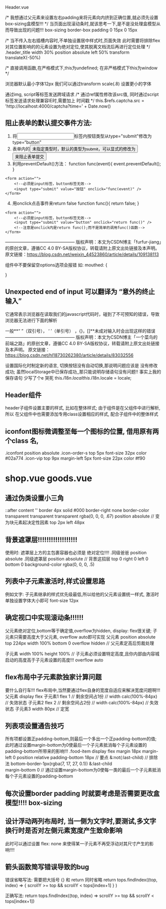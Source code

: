 Header.vue

/* 我想通过父元素来设置左右padding来将元素向内挤到正确位置,就必须先设置box-sizing盒模型!!! */
当页面出现滚动条时,就该思考一下,是不是没处理盒模型从而导致出现的问题!!!
    box-sizing border-box
    padding 0 15px 0 15px

/* 当不传入左右插槽内容时,不单独设置居中样式时,页面失效
此时需要将排除flex对其位置影响的的元素设置为绝对定位,使其脱离文档流后再进行定位处理 */
.header_title 
    width 30%
    position absolute
    left 50%
    transform translateX(-50%)

/* 直接调用函数,在严格模式下,this为undefined; 在非严格模式下this为window */

浏览器默认最小字体12px
我们可以通过transform scale(.8) 设置更小的字体

通过img, script等标签发送跨域请求
/* 通过ref属性修改该src值, 同时通过script标签发送请求处理兼容IE时,需要加上 时间戳 */
    this.$refs.captcha.src = 'http://localhost:4000/captcha?time=' + Date.now()

## 阻止表单的默认提交事件方法:
<!-- 按钮button 需要组织表单默认行为, 给div img 等非form标签添加的点击事件 则不需要添加阻止默认行为 -->
1. 将<input>标签内按钮类型从type="submit"修改为type=“button”
2. 表单内的<button>未指定类型时，默认的类型为submit，可以显式的修改为<button type="button">来阻止表单提交
3. 利用preventDefault()方法：
function func(event){
    event.preventDefault();
}
```
<form action="">
	<!--必须是input标签，button标签无效-->
    <input type="submit" value="按钮" onclick="func(event)" /> 
</form>
```

4. 用onclick点击事件来return false
function func(){
	return false;
}
```
<form action="">
	<!--必须是input标签，button标签无效-->
    <input type="submit" value="button" onclick="return func()" /> 
    <!--注意是onclick内是return func();而不是简单的调用func()函数-->
</form>
```
————————————————
版权声明：本文为CSDN博主「furfur-jiang」的原创文章，遵循CC 4.0 BY-SA版权协议，转载请附上原文出处链接及本声明。
原文链接：https://blog.csdn.net/weixin_44523860/article/details/109138113

组件中不要保留空options选项会报错 如:
mouthed: {

}


## Unexpected end of input 可以翻译为 “意外的终止输入”

它通常表示浏览器在读取我们的javascript代码时，碰到了不可预知的错误，导致浏览器无法进行下面的解析

一般**“ ”（双引号）， ‘ ’（单引号） ，{}，[]**未成对输入时会出现这样的错误
————————————————
版权声明：本文为CSDN博主「一个菜鸟的前端之路」的原创文章，遵循CC 4.0 BY-SA版权协议，转载请附上原文出处链接及本声明。
原文链接：https://blog.csdn.net/hl18730262380/article/details/83032556

<!-- 解决问题思路 -->
设置国际化时制定新的语言, 切换按钮没有自动切换,那说明问题应该是 没有修改成功;
虽然localStorage中已保存成功,,那只能说明存储语句没有问题!!
事实上我的保存语句 少写了个e 哭死 this.$i18n.local
this.$i18n.locale = locale;


## Header组件
header子组件设置主要的样式, 比如在整体样式;
由于组件是在父组件中进行解析,所以 在父组件中也需要添加专用class设置相应的样式, 配合子组件中的整体样式

## iconfont图标微调整至每一个图标的位置, 借用原有两个class 名,
.iconfont
    position absolute
.icon-order-s
    top 5px
    font-size 32px
    color #02a774
.icon-vip
    top 9px
    margin-left 5px
    font-size 22px
    color #f90

# shop.vue goods.vue

## 通过伪类设置小三角
::after 
    content ''
    border 4px solid #000
    border-right none
    border-color transparent transparent transparent rgba(0, 0, 0, .67)
    position absolute   // 变为块元素起决定性因素
    top 2px
    left 48px   


## 背景遮罩层!!!!!!!!!!!!!!!!!!
使用时: 遮罩层上方的主包裹容器也必须是 绝对定位!!!!
.同级爸爸
    position absolute 
.同级遮罩层
    position absolute                   // 背景这招层
    top 0
    right 0
    left 0
    bottom 0
    background-color rgba(0, 0, 0, .5)

## 列表中子元素激活时,样式设置思路
例如文字:
子元素继承的样式优先级最低,所以给他的父元素设置统一样式, 激活时单独设置字体大小即可 
    font-size 12px 


## 确定视口中实现滚动条!!!!!!
父元素绝对定位,bottom等于确定值,overflow为hidden, display: flex很关键; 
子元素只需要高度大于父元素, overflow auto即可实现
父元素
    position absolute
    top 224px
    width 100%
    bottom 0
    overflow hidden        // 父元素定高后剪裁处理       

子元素
    width 100%
    height 100%            // 子元素必须设置特定高度,且你内部由内容城启动的高度高于子元素设置的高度!!!
    overflow auto

## flex布局中子元素款独家计算问题
要什么自行车!!! flex布局中,当然要通过flex自身的宽度自适应来解决宽度问题啊!!! 
父元素
    display flex
子元素1
    flex 1                       // 剩余空间占1份
    // width calc(100%-84px)     // 失效状态
子元素2
    flex 2                       // 剩余空间占2份
    // width calc(100%-84px)     // 失效状态
子元素3
    width 80px                   // 定宽

## 列表项设置通告技巧
所有项都设置正padding-bottom,则最后一个多出一个正padding-bottom的值;
此时通过设置margin-bottom为0使最后一个子元素抵消每个子元素设置的padding-bottom所带来的影响!!!
.food-item 
    display flex 
    margin 18px
    margin-left 0
    position relative
    padding-bottom 18px         // 要点
    &:not(:last-child)          // 排除法
        bottom-border-1px(rgba(7, 17, 27, 0.1))
    &:last-child                
        margin-bottom 0         // 通过设置margin-bottom为0使每一类的最后一个子元素抵消每个子元素设置的padding-bottom

##  每次设置border padding 时就要考虑是否需要更改盒模型!!!! box-sizing

## 设计浮动两列布局时, 当一侧为文字时,要测试,多文字换行时是否对左侧元素宽度产生致命影响
此时可以通过设置 flex: none 来使得某一子元素不再受浮动对其尺寸产生的影响!!!!

## 箭头函数简写错误导致的bug
错误省略写法: 需要把大括号 {} 和 return 同时省略
return tops.findIndex((top, index) => { scrollY >= top && scrollY < tops[index+1] } )
                
正确写法:
return tops.findIndex((top, index) => scrollY >= top && scrollY < tops[index+1])
